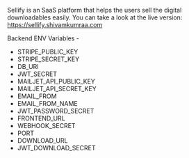 Sellify is an SaaS platform that helps the users sell the digital downloadables easily. You can take a look at the live version: https://sellify.shivamkumraa.com

Backend ENV Variables -

- STRIPE_PUBLIC_KEY
- STRIPE_SECRET_KEY
- DB_URI
- JWT_SECRET
- MAILJET_API_PUBLIC_KEY
- MAILJET_API_SECRET_KEY
- EMAIL_FROM
- EMAIL_FROM_NAME
- JWT_PASSWORD_SECRET
- FRONTEND_URL
- WEBHOOK_SECRET
- PORT
- DOWNLOAD_URL
- JWT_DOWNLOAD_SECRET